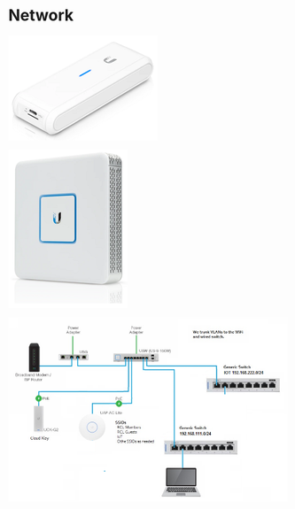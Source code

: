 # Network



![Unifi Cloud Key](<../.gitbook/assets/image (72).png>)



![Unifi Security Gateway](<../.gitbook/assets/image (71).png>)

![](<../.gitbook/assets/image (130).png>)
